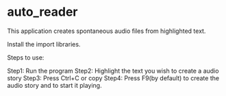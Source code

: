 # auto_reader
This application creates spontaneous audio files from highlighted text. 

Install the import libraries.

Steps to use:

Step1: Run the program
Step2: Highlight the text you wish to create a audio story
Step3: Press Ctrl+C or copy
Step4: Press F9(by default) to create the audio story and to start it playing.

